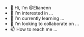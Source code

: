 - 👋 Hi, I’m @Elianenn
- 👀 I’m interested in ...
- 🌱 I’m currently learning ...
- 💞️ I’m looking to collaborate on ...
- 📫 How to reach me ...

<!---
Elianenn/Elianenn is a ✨ special ✨ repository because its `README.md` (this file) appears on your GitHub profile.
You can click the Preview link to take a look at your changes.
--->
